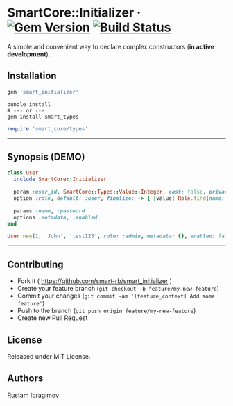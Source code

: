 # SmartCore::Initializer &middot; [![Gem Version](https://badge.fury.io/rb/smart_initializer.svg)](https://badge.fury.io/rb/smart_initializer) [![Build Status](https://travis-ci.org/smart-rb/smart_initializer.svg?branch=master)](https://travis-ci.org/smart-rb/smart_initializer)

A simple and convenient way to declare complex constructors (**in active development**).

## Installation

```ruby
gem 'smart_initializer'
```

```shell
bundle install
# --- or ---
gem install smart_types
```

```ruby
require 'smart_core/types'
```

---

## Synopsis (DEMO)

```ruby
class User
  include SmartCore::Initializer

  param :user_id, SmartCore::Types::Value::Integer, cast: false, privacy: :public
  option :role, default: :user, finalize: -> { |value| Role.find(name: value) }

  params :name, :password
  options :metadata, :enabled
end

User.new(1, 'John', 'test123', role: :admin, metadata: {}, enabled: false)
```

---

## Contributing

- Fork it ( https://github.com/smart-rb/smart_initializer )
- Create your feature branch (`git checkout -b feature/my-new-feature`)
- Commit your changes (`git commit -am '[feature_context] Add some feature'`)
- Push to the branch (`git push origin feature/my-new-feature`)
- Create new Pull Request

## License

Released under MIT License.

## Authors

[Rustam Ibragimov](https://github.com/0exp)
